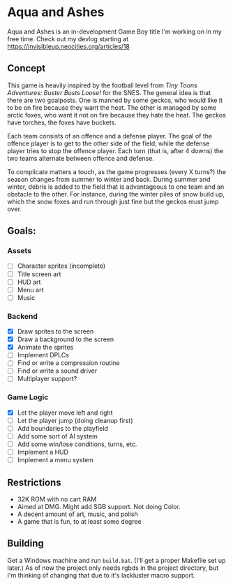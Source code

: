 # Aqua and Ashes

Aqua and Ashes is an in-development Game Boy title I'm working on in my free time. Check out my devlog starting at https://invisibleup.neocities.org/articles/18

## Concept
This game is heavily inspired by the football level from *Tiny Toons Adventures: Buster Busts Loose!* for the SNES. The general idea is that there are two goalposts. One is manned by some geckos, who would like it to be on fire because they want the heat. The other is managed by some arctic foxes, who want it not on fire because they hate the heat. The geckos have torches, the foxes have buckets.

Each team consists of an offence and a defense player. The goal of the offence player is to get to the other side of the field, while the defense player tries to stop the offence player. Each turn (that is, after 4 downs) the two teams alternate between offence and defense.

To complicate matters a touch, as the game progresses (every X turns?) the season changes from summer to winter and back. During summer and winter, debris is added to the field that is advantageous to one team and an obstacle to the other. For instance, during the winter piles of snow build up, which the snow foxes and run through just fine but the geckos must jump over.

## Goals:

### Assets
- [ ] Character sprites (incomplete)
- [ ] Title screen art
- [ ] HUD art
- [ ] Menu art
- [ ] Music

### Backend
- [X] Draw sprites to the screen
- [X] Draw a background to the screen
- [X] Animate the sprites
- [ ] Implement DPLCs
- [ ] Find or write a compression routine
- [ ] Find or write a sound driver
- [ ] Multiplayer support?

### Game Logic
- [X] Let the player move left and right
- [ ] Let the player jump (doing cleanup first)
- [ ] Add boundaries to the playfield
- [ ] Add some sort of AI system
- [ ] Add some win/lose conditions, turns, etc.
- [ ] Implement a HUD
- [ ] Implement a menu system

## Restrictions
- 32K ROM with no cart RAM
- Aimed at DMG. Might add SGB support. Not doing Color.
- A decent amount of art, music, and polish
- A game that is fun, to at least some degree

## Building
Get a Windows machine and run `build.bat`. (I'll get a proper Makefile set up later.) As of now the project only needs rgbds in the project directory, but I'm thinking of changing that due to it's lackluster macro support.
